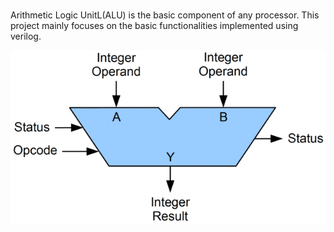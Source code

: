 #
Arithmetic Logic UnitL(ALU) is the basic component of any processor. This project mainly focuses on the basic functionalities implemented using verilog.



<img src="Images/640px-ALU_block.gif" alt="ALU"/>